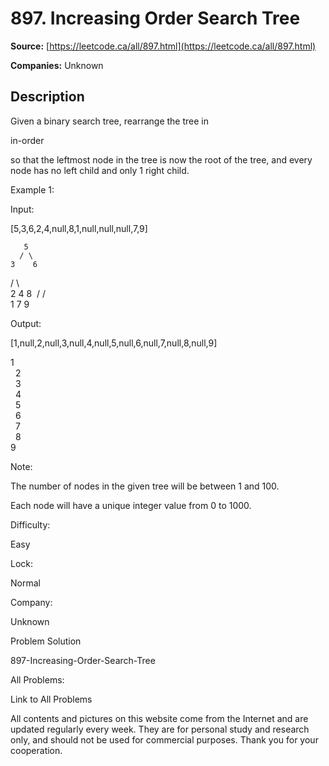 # 897. Increasing Order Search Tree

**Source:** [https://leetcode.ca/all/897.html](https://leetcode.ca/all/897.html)

**Companies:** Unknown

## Description

Given a binary search tree, rearrange the tree in

in-order

so that the
        leftmost node in the tree is now the root of the tree, and every node has no left child and
        only 1 right child.

Example 1:

Input:

[5,3,6,2,4,null,8,1,null,null,null,7,9]

       5
      / \
    3    6
   / \    \
  2   4    8
 /        / \
1        7   9

Output:

[1,null,2,null,3,null,4,null,5,null,6,null,7,null,8,null,9]

 1
  \
   2
    \
     3
      \
       4
        \
         5
          \
           6
            \
             7
              \
               8
                \
                 9

Note:

The number of nodes in the given tree will be between 1 and 100.

Each node will have a unique integer value from 0 to 1000.

Difficulty:

Easy

Lock:

Normal

Company:

Unknown

Problem Solution

897-Increasing-Order-Search-Tree

All Problems:

Link to All Problems

All contents and pictures on this website come from the Internet and are updated regularly every week. They are for personal study and research only, and should not be used for commercial purposes. Thank you for your cooperation.

